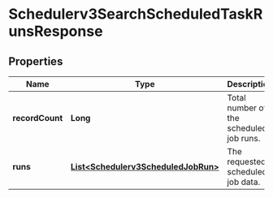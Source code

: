 

# Schedulerv3SearchScheduledTaskRunsResponse


## Properties

| Name | Type | Description | Notes |
|------------ | ------------- | ------------- | -------------|
|**recordCount** | **Long** | Total number of the scheduled job runs. |  [optional] |
|**runs** | [**List&lt;Schedulerv3ScheduledJobRun&gt;**](Schedulerv3ScheduledJobRun.md) | The requested scheduled job data. |  [optional] |



